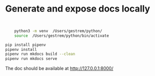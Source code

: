 # Generate and expose docs locally

```bash


    python3 -m venv  /Users/gestrem/python/
    source  /Users/gestrem/python/bin/activate

```
```bash
pip install pipenv
pipenv install
pipenv run mkdocs build --clean
pipenv run mkdocs serve
```
The doc should be available at http://127.0.0.1:8000/